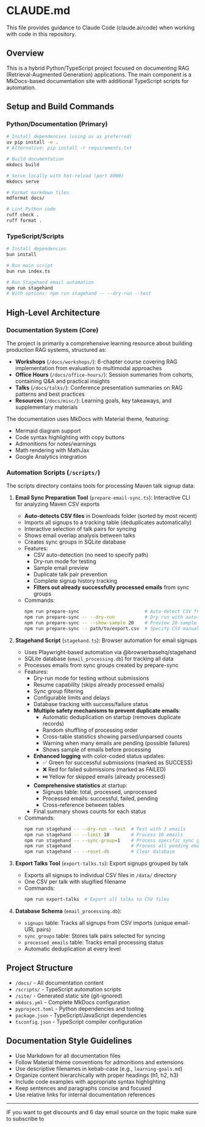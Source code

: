 # CLAUDE.md

This file provides guidance to Claude Code (claude.ai/code) when working with code in this repository.

## Overview

This is a hybrid Python/TypeScript project focused on documenting RAG (Retrieval-Augmented Generation) applications. The main component is a MkDocs-based documentation site with additional TypeScript scripts for automation.

## Setup and Build Commands

### Python/Documentation (Primary)
```bash
# Install dependencies (using uv as preferred)
uv pip install -e .
# Alternative: pip install -r requirements.txt

# Build documentation
mkdocs build

# Serve locally with hot-reload (port 8000)
mkdocs serve

# Format markdown files
mdformat docs/

# Lint Python code
ruff check .
ruff format .
```

### TypeScript/Scripts
```bash
# Install dependencies
bun install

# Run main script
bun run index.ts

# Run Stagehand email automation
npm run stagehand
# With options: npm run stagehand -- --dry-run --test
```

## High-Level Architecture

### Documentation System (Core)
The project is primarily a comprehensive learning resource about building production RAG systems, structured as:

- **Workshops** (`/docs/workshops/`): 6-chapter course covering RAG implementation from evaluation to multimodal approaches
- **Office Hours** (`/docs/office-hours/`): Session summaries from cohorts, containing Q&A and practical insights
- **Talks** (`/docs/talks/`): Conference presentation summaries on RAG patterns and best practices
- **Resources** (`/docs/misc/`): Learning goals, key takeaways, and supplementary materials

The documentation uses MkDocs with Material theme, featuring:
- Mermaid diagram support
- Code syntax highlighting with copy buttons
- Admonitions for notes/warnings
- Math rendering with MathJax
- Google Analytics integration

### Automation Scripts (`/scripts/`)
The scripts directory contains tools for processing Maven talk signup data:

1. **Email Sync Preparation Tool** (`prepare-email-sync.ts`): Interactive CLI for analyzing Maven CSV exports
   - **Auto-detects CSV files** in Downloads folder (sorted by most recent)
   - Imports all signups to a tracking table (deduplicates automatically)
   - Interactive selection of talk pairs for syncing
   - Shows email overlap analysis between talks
   - Creates sync groups in SQLite database
   - Features:
     - CSV auto-detection (no need to specify path)
     - Dry-run mode for testing
     - Sample email preview
     - Duplicate talk pair prevention
     - Complete signup history tracking
     - **Filters out already successfully processed emails** from sync groups
   - Commands:
     ```bash
     npm run prepare-sync                        # Auto-detect CSV from Downloads
     npm run prepare-sync -- --dry-run           # Dry run with auto-detection
     npm run prepare-sync -- --show-sample 20    # Preview 20 sample emails
     npm run prepare-sync -- path/to/export.csv  # Specify CSV manually
     ```

2. **Stagehand Script** (`stagehand.ts`): Browser automation for email signups
   - Uses Playwright-based automation via @browserbasehq/stagehand
   - SQLite database (`email_processing.db`) for tracking all data
   - Processes emails from sync groups created by prepare-sync
   - Features:
     - Dry-run mode for testing without submissions
     - Resume capability (skips already processed emails)
     - Sync group filtering
     - Configurable limits and delays
     - Database tracking with success/failure status
     - **Multiple safety mechanisms to prevent duplicate emails**:
       - Automatic deduplication on startup (removes duplicate records)
       - Random shuffling of processing order
       - Cross-table statistics showing parsed/unparsed counts
       - Warning when many emails are pending (possible failures)
       - Shows sample of emails before processing
     - **Enhanced logging** with color-coded status updates:
       - ✅ Green for successful submissions (marked as SUCCESS)
       - ❌ Red for failed submissions (marked as FAILED)
       - ⏭️ Yellow for skipped emails (already processed)
     - **Comprehensive statistics** at startup:
       - Signups table: total, processed, unprocessed
       - Processed emails: successful, failed, pending
       - Cross-reference between tables
     - Final summary shows counts for each status
   - Commands:
     ```bash
     npm run stagehand -- --dry-run --test  # Test with 3 emails
     npm run stagehand -- --limit 10        # Process 10 emails
     npm run stagehand -- --sync-group=1    # Process specific sync group
     npm run stagehand                      # Process all pending emails
     npm run stagehand -- --reset-db        # Clear database
     ```

3. **Export Talks Tool** (`export-talks.ts`): Export signups grouped by talk
   - Exports all signups to individual CSV files in `/data/` directory
   - One CSV per talk with slugified filename
   - Commands:
     ```bash
     npm run export-talks  # Export all talks to CSV files
     ```

4. **Database Schema** (`email_processing.db`):
   - `signups` table: Tracks all signups from CSV imports (unique email-URL pairs)
   - `sync_groups` table: Stores talk pairs selected for syncing
   - `processed_emails` table: Tracks email processing status
   - Automatic deduplication at every level

## Project Structure

- `/docs/` - All documentation content
- `/scripts/` - TypeScript automation scripts
- `/site/` - Generated static site (git-ignored)
- `mkdocs.yml` - Complete MkDocs configuration
- `pyproject.toml` - Python dependencies and tooling
- `package.json` - TypeScript/JavaScript dependencies
- `tsconfig.json` - TypeScript compiler configuration

## Documentation Style Guidelines

- Use Markdown for all documentation files
- Follow Material theme conventions for admonitions and extensions
- Use descriptive filenames in kebab-case (e.g., `learning-goals.md`)
- Organize content hierarchically with proper headings (h1, h2, h3)
- Include code examples with appropriate syntax highlighting
- Keep sentences and paragraphs concise and focused
- Use relative links for internal documentation references

---

IF you want to get discounts and 6 day email source on the topic make sure to subscribe to

<script async data-uid="010fd9b52b" src="https://fivesixseven.kit.com/010fd9b52b/index.js"></script>
